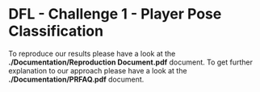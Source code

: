 # DFL - Challenge 1 - Player Pose Classification

To reproduce our results please have a look at the **./Documentation/Reproduction Document.pdf** document. 
To get further explanation to our approach please have a look at the **./Documentation/PRFAQ.pdf** document.
